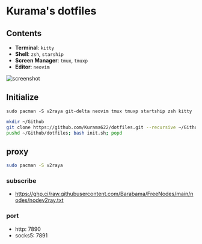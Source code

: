 # Kurama's dotfiles

## Contents

- **Terminal**: `kitty`
- **Shell**: `zsh`, `starship`
- **Screen Manager**: `tmux`, `tmuxp`
- **Editor**: `neovim`

![screenshot](https://github.com/user-attachments/assets/db8b0396-4521-44b1-aa76-00785550b5b1)

## Initialize

```
sudo pacman -S v2raya git-delta neovim tmux tmuxp startship zsh kitty
```

```bash
mkdir ~/Github
git clone https://github.com/Kurama622/dotfiles.git --recursive ~/Github/dotfiles
pushd ~/Github/dotfiles; bash init.sh; popd
```

## proxy

```bash
sudo pacman -S v2raya
```
### subscribe
- https://ghp.ci/raw.githubusercontent.com/Barabama/FreeNodes/main/nodes/nodev2ray.txt

### port
- http: 7890
- socks5: 7891
